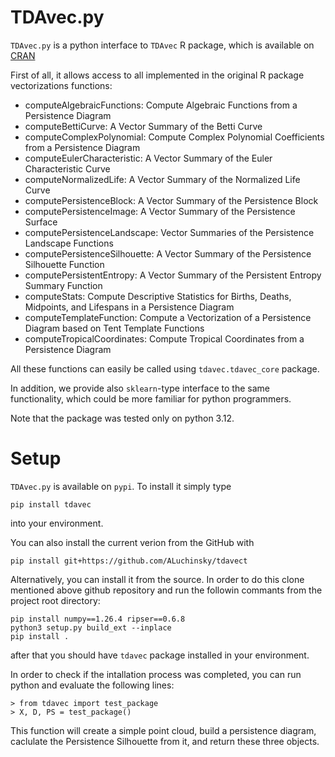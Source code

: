 # TDAvec.py

`TDAvec.py` is a python interface to `TDAvec` R package, which is available on [CRAN](https://cran.r-project.org/web/packages/TDAvec/index.html)

First of all, it allows access to all implemented in the original R package vectorizations functions:

* computeAlgebraicFunctions:	Compute Algebraic Functions from a Persistence Diagram
* computeBettiCurve:	A Vector Summary of the Betti Curve
* computeComplexPolynomial:	Compute Complex Polynomial Coefficients from a Persistence Diagram
* computeEulerCharacteristic:	A Vector Summary of the Euler Characteristic Curve
* computeNormalizedLife:	A Vector Summary of the Normalized Life Curve
* computePersistenceBlock:	A Vector Summary of the Persistence Block
* computePersistenceImage:	A Vector Summary of the Persistence Surface
* computePersistenceLandscape:	Vector Summaries of the Persistence Landscape Functions
* computePersistenceSilhouette:	A Vector Summary of the Persistence Silhouette Function
* computePersistentEntropy:	A Vector Summary of the Persistent Entropy Summary Function
* computeStats:	Compute Descriptive Statistics for Births, Deaths, Midpoints, and Lifespans in a Persistence Diagram
* computeTemplateFunction:	Compute a Vectorization of a Persistence Diagram based on Tent Template Functions
* computeTropicalCoordinates:	Compute Tropical Coordinates from a Persistence Diagram

All these functions can easily be called using `tdavec.tdavec_core` package.

In addition, we provide also `sklearn`-type interface to the same functionality, which could be more familiar for python programmers.

Note that the package was tested only on python 3.12. 

# Setup

`TDAvec.py` is available on `pypi`. To install it simply type

    pip install tdavec

into your environment. 

You can also install the current verion from the GitHub with

    pip install git+https://github.com/ALuchinsky/tdavect

Alternatively, you can install it from the source. In order to do this clone mentioned above github repository and run the followin commants from the project root directory:


    pip install numpy==1.26.4 ripser==0.6.8
    python3 setup.py build_ext --inplace
    pip install .

after that you should have `tdavec` package installed in your environment. 


In order to check if the intallation process was completed, you can run python and evaluate the following lines:

    > from tdavec import test_package
    > X, D, PS = test_package()

This function will create a simple point cloud, build a persistence diagram, caclulate the Persistence Silhouette from it, and return these three objects.

